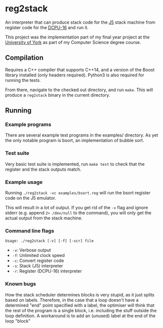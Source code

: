 reg2stack
=========

An interpreter that can produce stack code for the [J5](https://www-users.cs.york.ac.uk/~chrisb/main-pages/dacs-temp/S08-Addressing%20Modes%20-%20Memory.pdf.1) stack machine from register code for the [DCPU-16](https://raw.githubusercontent.com/gatesphere/demi-16/master/docs/dcpu-specs/dcpu-1-7.txt) and run it.

This project was the implementation part of my final year project at the [University of York](https://www.york.ac.uk) as part of my Computer Science degree course.

Compilation
-----------

Requires a C++ compiler that supports C++14, and a version of the Boost library installed (only headers required). Python3 is also required for running the tests.

From there, navigate to the checked out directory, and run `make`. This will produce a `reg2stack` binary in the current directory.


Running
-------

### Example programs

There are several example test programs in the examples/ directory. As yet the only notable program is bsort, an implementation of bubble sort.

### Test suite

Very basic test suite is implemented, run `make test` to check that the register and the stack outputs match.

### Example usage

Running `./reg2stack -vc examples/bsort.reg` will run the bsort register code on the J5 emulator.

This will result in a lot of output. If you get rid of the `-v` flag and ignore stderr (e.g. append `2> /dev/null` to the command), you will only get the actual output from the stack machine.

### Command line flags

    Usage: ./reg2stack [-v] [-f] [-scr] file

* `-v`:  Verbose output
* `-f`:  Unlimited clock speed
* `-c`:  Convert register code
* `-s`:  Stack (J5) interpreter
* `-r`:  Register (DCPU-16) interpreter

### Known bugs

How the stack scheduler determines blocks is very stupid, as it just splits
based on labels. Therefore, in the case that a loop doesn't have a determined
"end" point specified with a label, the optimiser will think that the rest of
the program is a single block, i.e. including the stuff outside the loop
definition. A workaround is to add an (unused) label at the end of the loop
"block"
